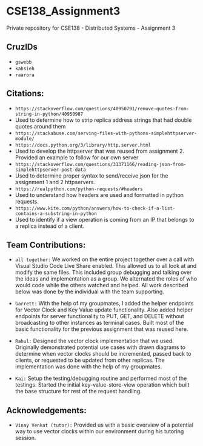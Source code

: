 # CSE138_Assignment3
Private repository for CSE138 - Distributed Systems - Assignment 3

## CruzIDs
* `gswebb`
* `kahsieh`
* `raarora`

## Citations:
* `https://stackoverflow.com/questions/40950791/remove-quotes-from-string-in-python/40950987`
* Used to determine how to strip replica address strings that had double quotes around them
* `https://stackabuse.com/serving-files-with-pythons-simplehttpserver-module/`
* `https://docs.python.org/3/library/http.server.html`
* Used to develop the httpserver that was reused from assignment 2. Provided an example to 
follow for our own server
* `https://stackoverflow.com/questions/31371166/reading-json-from-simplehttpserver-post-data`
* Used to determine proper syntax to send/receive json for the assignment 1 and 2 httpservers. 
* `https://realpython.com/python-requests/#headers`
* Used to understand how headers are used and formatted in python requests.
* `https://www.kite.com/python/answers/how-to-check-if-a-list-contains-a-substring-in-python`
* Used to identify if a view operation is coming from an IP that belongs to a replica instead of a client.


## Team Contributions:
* `all together:` We worked on the entire project together over a call with Visual Studio Code Live Share enabled. This allowed us to all look at and modify the same files. This included group debugging and talking over the ideas and implementation as a group. We alternated the roles of who would code while the others watched and helped. All work described below was done by the individual with the team supporting.

* `Garrett:` With the help of my groupmates, I added the helper endpoints for Vector Clock and Key Value update functionality. Also added helper endpoints for server functionality to PUT, GET, and DELETE without broadcasting to other instances as terminal cases. Built most of the basic functionality for the previous assignment that was reused here.

* `Rahul:` Designed the vector clock implementation that we used. Originally demonstrated potential use cases with drawn diagrams to determine when vector clocks should be incremented, passed back to clients, or requested to be updated from other replicas. The implementation was done with the help of my groupmates. 

* `Kai:` Setup the testing/debugging routine and performed most of the testings. Started the initial key-value-store-view operation which built the base structure for rest of the request handling.


## Acknowledgements:
* `Vinay Venkat (tutor):` Provided us with a basic overview of a potential way to use vector clocks within our environment during his tutoring session.